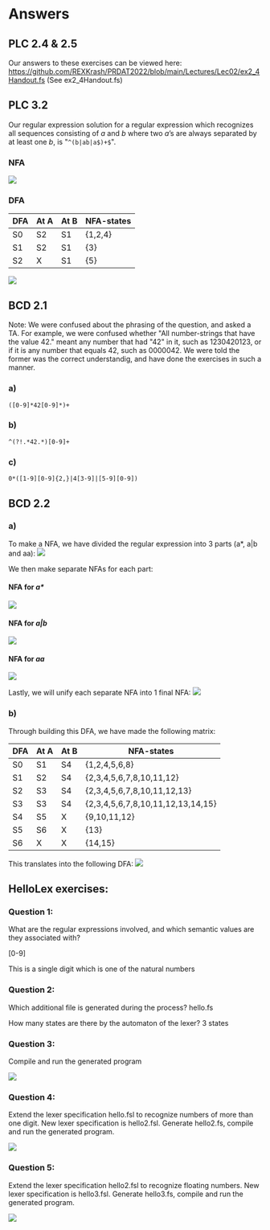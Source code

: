 # Answers

## PLC 2.4 & 2.5 

Our answers to these exercises can be viewed here: https://github.com/REXKrash/PRDAT2022/blob/main/Lectures/Lec02/ex2_4Handout.fs (See ex2_4Handout.fs)

## PLC 3.2

Our regular expression solution for a regular expression which recognizes all sequences consisting of _a_ and _b_ where two _a_’s are always separated by at least one _b_, is "`^(b|ab|a$)+$`".


### NFA 
![](https://github.com/REXKrash/PRDAT2022/blob/main/Lectures/Lec02/images/PLC3_2/SFA.jpg?raw=true)


### DFA

| DFA | At A | At B | NFA-states |
| --- | ---- | ---- | ---------- |
| S0  | S2   | S1   | {1,2,4}    |
| S1  | S2   | S1   | {3}        |
| S2  | X    | S1   | {5}        |

![](https://github.com/REXKrash/PRDAT2022/blob/main/Lectures/Lec02/images/PLC3_2/DFA.jpg?raw=true)


## BCD 2.1

Note: We were confused about the phrasing of the question, and asked a TA. For example, we were confused whether "All number-strings that have the value 42." meant any number that had "42" in it, such as 1230420123, or if it is any number that equals 42, such as 0000042. We were told the former was the correct understandig, and have done the exercises in such a manner.

### a)
`([0-9]*42[0-9]*)+`

### b)
`^(?!.*42.*)[0-9]+`

### c)
`0*([1-9][0-9]{2,}|4[3-9]|[5-9][0-9])`

## BCD 2.2

### a)
To make a NFA, we have divided the regular expression into 3 parts (a*, a|b and aa):
![](https://github.com/REXKrash/PRDAT2022/blob/main/Lectures/Lec02/images/BCD2_2/NFAv0.png?raw=true) 

We then make separate NFAs for each part:
#### NFA for _a*_
![](https://github.com/REXKrash/PRDAT2022/blob/main/Lectures/Lec02/images/BCD2_2/NFAv01.png?raw=true) 

#### NFA for _a|b_
![](https://github.com/REXKrash/PRDAT2022/blob/main/Lectures/Lec02/images/BCD2_2/NFAv02.png?raw=true) 

#### NFA for _aa_
![](https://github.com/REXKrash/PRDAT2022/blob/main/Lectures/Lec02/images/BCD2_2/NFAv03.png?raw=true) 

Lastly, we will unify each separate NFA into 1 final NFA:
![](https://github.com/REXKrash/PRDAT2022/blob/main/Lectures/Lec02/images/BCD2_2/NFAv1.png?raw=true) 

### b)
Through building this DFA, we have made the following matrix:

| DFA | At A | At B | NFA-states                        |
| --- | ---- | ---- | --------------------------------- |
| S0  | S1   | S4   | {1,2,4,5,6,8}                     |
| S1  | S2   | S4   | {2,3,4,5,6,7,8,10,11,12}          |
| S2  | S3   | S4   | {2,3,4,5,6,7,8,10,11,12,13}       |
| S3  | S3   | S4   | {2,3,4,5,6,7,8,10,11,12,13,14,15} |
| S4  | S5   | X    | {9,10,11,12}                      |
| S5  | S6   | X    | {13}                              |
| S6  | X    | X    | {14,15}                           |


This translates into the following DFA:
![](https://github.com/REXKrash/PRDAT2022/blob/main/Lectures/Lec02/images/BCD2_2/DFA.png?raw=true) 

## HelloLex exercises:

### Question 1:
What are the regular expressions involved, and
which semantic values are they associated with?

[0-9]

This is a single digit which is one of the natural numbers


### Question 2:
Which additional file is generated during the process?
hello.fs

How many states are there by the automaton of the lexer?
3 states


### Question 3:
Compile and run the generated program

![](https://github.com/REXKrash/PRDAT2022/blob/main/Lectures/Lec02/images/HelloLex/Question3.png?raw=true)

### Question 4:
Extend the lexer specification hello.fsl to
recognize numbers of more than one digit. New
lexer specification is hello2.fsl. Generate
hello2.fs, compile and run the generated program.

![](https://github.com/REXKrash/PRDAT2022/blob/main/Lectures/Lec02/images/HelloLex/Question4.png?raw=true) 

### Question 5:
Extend the lexer specification hello2.fsl to recognize floating
numbers. New lexer specification is hello3.fsl. Generate
hello3.fs, compile and run the generated program.

![](https://github.com/REXKrash/PRDAT2022/blob/main/Lectures/Lec02/images/HelloLex/Question5.png?raw=true)

